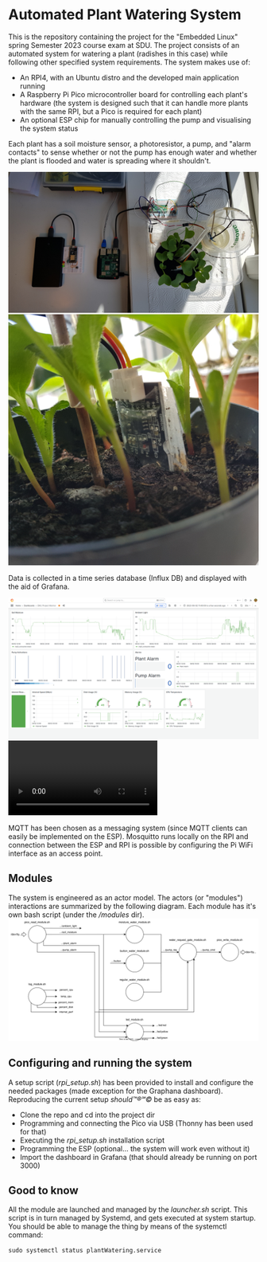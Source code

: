 # Automated Plant Watering System
This is the repository containing the project for the "Embedded Linux" spring Semester 2023 course exam at SDU.
The project consists of an automated system for watering a plant (radishes in this case) while following other specified system requirements. The system makes use of:
* An RPI4, with an Ubuntu distro and the developed main application running
* A Raspberry Pi Pico microcontroller board for controlling each plant's hardware (the system is designed such that it can handle more plants with the same RPI, but a Pico is required for each plant)
* An optional ESP chip for manually controlling the pump and visualising the system status

Each plant has a soil moisture sensor, a photoresistor, a pump, and "alarm contacts" to sense whether or not the pump has enough water and whether the plant is flooded and water is spreading where it shouldn't.

![system photo](img/system_photo.jpg)
![moisture sensor](img/soil_moisture_sensor.jpg)

Data is collected in a time series database (Influx DB) and displayed with the aid of Grafana. 

![Grafana screenshot](img/grafana.png)
![System test video](img/video_original.mp4)

MQTT has been chosen as a messaging system (since MQTT clients can easily be implemented on the ESP). Mosquitto runs locally on the RPI and connection between the ESP and RPI is possible by configuring the Pi WiFi interface as an access point.

## Modules
The system is engineered as an actor model. The actors (or "modules") interactions are summarized by the following diagram. Each module has it's own bash script (under the _/modules_ dir).
![Module Diagram](img/EMLI.svg)

## Configuring and running the system
A setup script (_rpi_setup.sh_) has been provided to install and configure the needed packages (made exception for the Graphana dashboard).
Reproducing the current setup _should™®℠©_ be as easy as:
* Clone the repo and cd into the project dir
* Programming and connecting the Pico via USB (Thonny has been used for that)
* Executing the _rpi_setup.sh_ installation script
* Programming the ESP (optional... the system will work even without it)
* Import the dashboard in Grafana (that should already be running on port 3000)

## Good to know
All the module are launched and managed by the _launcher.sh_ script. This script is in turn managed by Systemd, and gets executed at system startup. You should be able to manage the thing by means of the systemctl command:
    
    sudo systemctl status plantWatering.service